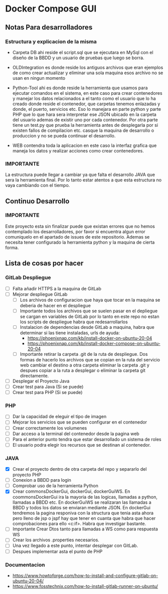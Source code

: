 # Docker Compose GUI

## Notas Para desarrolladores 

### Estructura y explicacion de la misma
- Carpeta DB ahi reside el script.sql que se ejecutara en MySql con el diseño de la BBDD y un usuario de pruebas que luego se borra.

- OLDIntegration es donde reside los antiguos archivos que eran ejemplos de como crear actualizar y eliminar una sola maquina esos archivo no se usan en ningun momento

- Python-Tool ahi es donde reside la herramienta que usamos para ejecutar comandos en el sistema, en este caso para crear contenedores y manejar los datos relacionados a el tanto como el usuario que lo ha creado donde reside el contenedor, que carpetas tenemos enlazadas y donde, el puerto, servicios etc. Eso lo manejara en parte python y parte PHP que lo que hara sera interpretar ese JSON ubicado en la carpeta del usuario ademas de existir uno por cada contenedor. Por otra parte tiene un test.py que prueba la herramienta antes de desplegarla por si existen fallos de compilacion etc. casque la maquina de desarrollo o produccion y no se pueda continuar el desarrollo.

- WEB contendra toda la aplicacion en este caso la interfaz grafica que maneja los datos y realizar acciones como crear contenedores.
### IMPORTANTE
La estructura puede llegar a cambiar ya que falta el desarrollo JAVA que sera la herramienta final. Por lo tanto estar atentos a que esta estructura no vaya cambiando con el tiempo.

## Continuo Desarrollo

### IMPORTANTE

Este proyecto esta sin finalizar puede que existan errores que no hemos contemplado los desarrolladores, por favor si encuentra algun error comuniquelo en el apartado de issues de este repositorio. Ademas se necesita tener configurado la herramienta python y la maquina de cierta forma.

## Lista de cosas por hacer

### GitLab Despliegue
- [ ] Falta añadir HTTPS a la maquina de GitLab
- [ ] Mejorar despliegue GitLab
    - [ ] Los archivos de configuracion que haya que tocar en la maquina se deberia de hacer en el despliegue
    - [ ] Importante todos los archivos que se suelen pasar en el depliegue se cargan en variables de GitLab por lo tanto en este repo no estan los scripts de despliegue habra que redesarrollarlos
    - [ ] Instalacion de dependencias desde GitLab a maquina, habra que determinar si las tiene instaladas, urls de ayuda:
        - https://phoenixnap.com/kb/install-docker-on-ubuntu-20-04
        - https://phoenixnap.com/kb/install-docker-compose-on-ubuntu-20-04
    - [ ] Importante retirar la carpeta .git de la ruta de despliegue. Dos formas de hacerlo los archivos que se copian en la ruta del servicio web cambiar el destino a otra carpeta eliminar la carpeta .git y despues copiar a la ruta a desplegar o eliminar la carpeta git directamente.
- [ ] Desplegar el Proyecto Java
- [ ] Crear test para Java (Si se puede)
- [ ] Crear test para PHP (Si se puede)
### PHP
- [ ] Dar la capacidad de eleguir el tipo de imagen
- [ ] Mejorar los servicios que se pueden configurar en el contenedor
- [ ] Crear correctamente los volumenes
- [ ] Dar acceso a la terminal del contenedor desde la pagina web
- [ ] Para el anterior punto tendra que estar desarrollado un sistema de roles
- [ ] El usuario podra elegir los recursos que se destinan al contenedor.

### JAVA
- [x] Crear el proyecto dentro de otra carpeta del repo y separarlo del proyecto PHP
- [ ] Conexion a BBDD para login
- [ ] Comprobar uso de la herramienta Python
- [x] Crear commonsDockerGui, dockerGui, dockerGuiWS. En coommonsDockerGui ira la mayoria de las logicas, llamadas a python, llamadas a BBDD etc. En dockerGuiWS se realizaran las llamadas a BBDD y todos los datos se enviaran mediante JSON. En dockerGui tendremos la pagina responiva con la structura que tenia asta ahora pero lleno de jsp o jspf hay que tener en cuanta que habra que hacer comprobaciones para ello <c:if>. Habra que investigar bastante.
- [ ] Importante Crear Dtos tanto para llamadas a WS como para respuesta WS
- [ ] Crear los archivos .properties necesarios.
- [ ] Una vez llegado a este punto, intentar desplegar con GitLab.
- [ ] Despues implementar asta el punto de PHP

### Documentacion

- https://www.howtoforge.com/how-to-install-and-configure-gitlab-on-ubuntu-20-04/
- https://www.fosstechnix.com/how-to-install-gitlab-runner-on-ubuntu/
